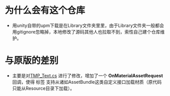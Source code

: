 # 为什么会有这个仓库
* 用unity自带的upm下载是在Library文件夹里里，由于Library文件夹一般都会用gitignore忽略掉，本地修改了源码其他人也拉取不到，索性自己建个仓库维护。
# 与原版的差别
* 主要是对[TMP_Text.cs](https://github.com/0kk470/textmeshpro1.5.0/blob/main/Scripts/Runtime/TMP_Text.cs#L1268) 进行了修改，增加了一个 <b>OnMaterialAssetRequest</b> 回调，使得 <material>标签 支持从诸如AssetBundle这类自定义接口加载材质（原代码只能从Resource目录下加载）。
